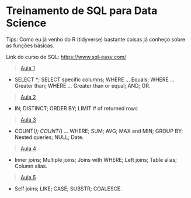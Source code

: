 # Treinamento de SQL para Data Science

Tips: Como eu já venho do R (tidyverse) bastante coisas já conheço sobre as funções básicas.

Link do curso de SQL: https://www.sql-easy.com/

> [Aula 1](https://github.com/barbosarafael/Aprendizado-SQL/blob/master/Scripts_Comandos/Aula1%2015052020.txt)

- SELECT *; SELECT specific columns; WHERE ... Equals; WHERE ... Greater than; WHERE ... Greater than or equal; AND; OR.

> [Aula 2](https://github.com/barbosarafael/Aprendizado-SQL/blob/master/Scripts_Comandos/Aula%202%2017052020.txt)

- IN; DISTINCT; ORDER BY; LIMIT # of returned rows

> [Aula 3](https://github.com/barbosarafael/Aprendizado-SQL/blob/master/Scripts_Comandos/Aula3%2018052020-%20.txt)

- COUNT(*); COUNT(*) ... WHERE; SUM; AVG; MAX and MIN; GROUP BY; Nested queries; NULL; Date.

> [Aula 4](https://github.com/barbosarafael/Aprendizado-SQL/blob/master/Scripts_Comandos/Aula4%2020052020.txt)

- Inner joins; Multiple joins; Joins with WHERE; Left joins; Table alias; Column alias.

> [Aula 5](https://github.com/barbosarafael/Aprendizado-SQL/blob/master/Scripts_Comandos/Aula5%2029052020.txt)

- Self joins; LIKE; CASE; SUBSTR; COALESCE.
